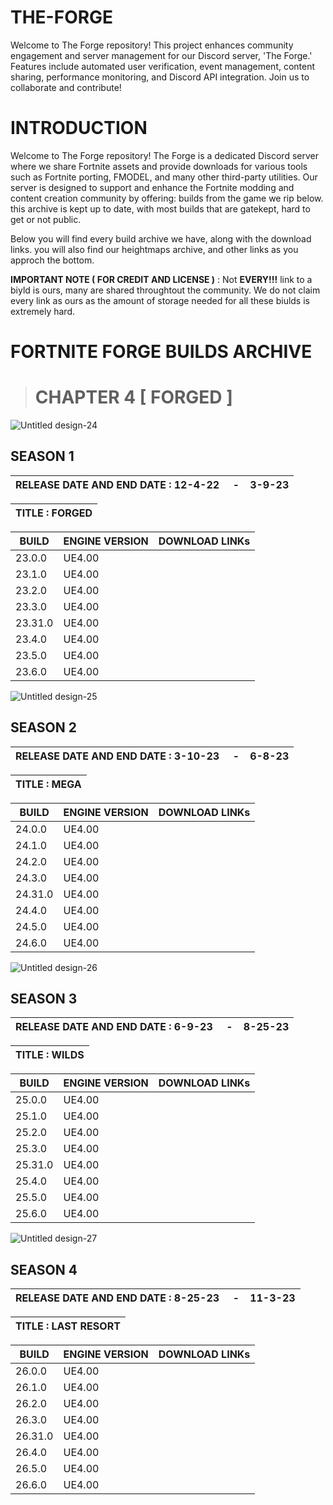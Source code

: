# THE-FORGE
Welcome to The Forge repository! This project enhances community engagement and server management for our Discord server, 'The Forge.' Features include automated user verification, event management, content sharing, performance monitoring, and Discord API integration. Join us to collaborate and contribute!

# INTRODUCTION
Welcome to The Forge repository! The Forge is a dedicated Discord server where we share Fortnite assets and provide downloads for various tools such as Fortnite porting, FMODEL, and many other third-party utilities. Our server is designed to support and enhance the Fortnite modding and content creation community by offering: builds from the game we rip below. this archive is kept up to date, with most builds that are gatekept, hard to get or not public.

Below you will find every build archive we have, along with the download links. you will also find our heightmaps archive, and other links as you approch the bottom.


**IMPORTANT NOTE ( FOR CREDIT AND LICENSE )** : Not **EVERY!!!** link to a biyld is ours, many are shared throughtout the community. We do not claim every link as ours as the amount of storage needed for all these biulds is extremely hard.

# FORTNITE FORGE BUILDS ARCHIVE 


> # CHAPTER 4 [ FORGED ]



![Untitled design-24](https://github.com/user-attachments/assets/f5d22399-6268-4606-9f62-38ae82d229cb)

</head>
<body>
    <h2>SEASON 1   </h2>
    <table class="data-table">
        <thead>
            <tr>
                <th>RELEASE DATE AND END DATE : 12-4-22‎‎ ‎ ‎ ‎ ‎ -‎ ‎ ‎ ‎ ‎3-9-23 </th> <table class="data-table">
        <thead>
            <tr>
                <th> TITLE : FORGED </th>
    <table class="data-table">
        <thead>
            <tr>
                <th>BUILD</th>
                <th>ENGINE VERSION</th>
                <th>DOWNLOAD LINKs</th>
            </tr>
        </thead>
        <tbody>
            <tr>
                <td>23.0.0</td>
                <td> UE4.00</td>
                <td><a href= </a></td>
            </tr>
            <tr>
                <td>23.1.0</td>
                <td>UE4.00</td>
                <td><a href= </a></td>
            </tr>
            <tr>
                <td>23.2.0</td>
                <td>UE4.00</td>
                <td><a href= </a></td>
            </tr>
            <tr>
                <td>23.3.0</td>
                <td>UE4.00</td>
                <td><a href= </a></td>
             </tr>
            <tr>
                <td>23.31.0</td>
                <td>UE4.00</td>
                <td><a href= </a></td>
            </tr>
            <tr>
                <td>23.4.0</td>
                <td>UE4.00</td>
                <td><a href= </a></td>
            </tr>
            <tr>
                <td>23.5.0</td>
                <td>UE4.00</td>
                <td><a href= </a></td>
            </tr>
            <tr>
                <td>23.6.0</td>
                <td>UE4.00</td>
                <td><a href= </a></td>
            </tr>
        </tbody>
    </table>
</body>
</html>

![Untitled design-25](https://github.com/user-attachments/assets/f2570085-870a-42a0-b515-91b00fb56f67)

</head>
<body>
    <h2>SEASON 2   </h2>
    <table class="data-table">
        <thead>
            <tr>
                <th>RELEASE DATE AND END DATE : 3-10-23‎‎ ‎ ‎ ‎ ‎ -‎ ‎ ‎ ‎ 6-8-23 </th> <table class="data-table">
        <thead>
            <tr>
                <th> TITLE : MEGA </th>
    <table class="data-table">
        <thead>
            <tr>
                <th>BUILD</th>
                <th>ENGINE VERSION</th>
                <th>DOWNLOAD LINKs</th>
            </tr>
        </thead>
        <tbody>
            <tr>
                <td>24.0.0</td>
                <td> UE4.00</td>
                <td><a href= </a></td>
            </tr>
            <tr>
                <td>24.1.0</td>
                <td>UE4.00</td>
                <td><a href= </a></td>
            </tr>
            <tr>
                <td>24.2.0</td>
                <td>UE4.00</td>
                <td><a href= </a></td>
            </tr>
            <tr>
                <td>24.3.0</td>
                <td>UE4.00</td>
                <td><a href= </a></td>
             </tr>
            <tr>
                <td>24.31.0</td>
                <td>UE4.00</td>
                <td><a href= </a></td>
            </tr>
            <tr>
                <td>24.4.0</td>
                <td>UE4.00</td>
                <td><a href= </a></td>
            </tr>
            <tr>
                <td>24.5.0</td>
                <td>UE4.00</td>
                <td><a href= </a></td>
            </tr>
            <tr>
                <td>24.6.0</td>
                <td>UE4.00</td>
                <td><a href= </a></td>
            </tr>
        </tbody>
    </table>
</body>
</html>

![Untitled design-26](https://github.com/user-attachments/assets/e232cc11-3ef7-4949-8a4f-2f871cf47eee)

</head>
<body>
    <h2>SEASON 3   </h2>
    <table class="data-table">
        <thead>
            <tr>
                <th>RELEASE DATE AND END DATE : 6-9-23‎‎ ‎ ‎ ‎ ‎ -‎ ‎ ‎ ‎ 8-25-23 </th> <table class="data-table">
        <thead>
            <tr>
                <th> TITLE : WILDS </th>
    <table class="data-table">
        <thead>
            <tr>
                <th>BUILD</th>
                <th>ENGINE VERSION</th>
                <th>DOWNLOAD LINKs</th>
            </tr>
        </thead>
        <tbody>
            <tr>
                <td>25.0.0</td>
                <td> UE4.00</td>
                <td><a href= </a></td>
            </tr>
            <tr>
                <td>25.1.0</td>
                <td>UE4.00</td>
                <td><a href= </a></td>
            </tr>
            <tr>
                <td>25.2.0</td>
                <td>UE4.00</td>
                <td><a href= </a></td>
            </tr>
            <tr>
                <td>25.3.0</td>
                <td>UE4.00</td>
                <td><a href= </a></td>
             </tr>
            <tr>
                <td>25.31.0</td>
                <td>UE4.00</td>
                <td><a href= </a></td>
            </tr>
            <tr>
                <td>25.4.0</td>
                <td>UE4.00</td>
                <td><a href= </a></td>
            </tr>
            <tr>
                <td>25.5.0</td>
                <td>UE4.00</td>
                <td><a href= </a></td>
            </tr>
            <tr>
                <td>25.6.0</td>
                <td>UE4.00</td>
                <td><a href= </a></td>
            </tr>
        </tbody>
    </table>
</body>
</html>

![Untitled design-27](https://github.com/user-attachments/assets/f20263ac-f37e-4aa9-877a-31dccb2c4670)


</head>
<body>
    <h2>SEASON 4   </h2>
    <table class="data-table">
        <thead>
            <tr>
                <th>RELEASE DATE AND END DATE : 8-25-23‎‎ ‎ ‎ ‎ ‎ -‎ ‎ ‎ ‎ 11-3-23 </th> <table class="data-table">
        <thead>
            <tr>
                <th> TITLE : LAST RESORT </th>
    <table class="data-table">
        <thead>
            <tr>
                <th>BUILD</th>
                <th>ENGINE VERSION</th>
                <th>DOWNLOAD LINKs</th>
            </tr>
        </thead>
        <tbody>
            <tr>
                <td>26.0.0</td>
                <td> UE4.00</td>
                <td><a href= </a></td>
            </tr>
            <tr>
                <td>26.1.0</td>
                <td>UE4.00</td>
                <td><a href= </a></td>
            </tr>
            <tr>
                <td>26.2.0</td>
                <td>UE4.00</td>
                <td><a href= </a></td>
            </tr>
            <tr>
                <td>26.3.0</td>
                <td>UE4.00</td>
                <td><a href= </a></td>
             </tr>
            <tr>
                <td>26.31.0</td>
                <td>UE4.00</td>
                <td><a href= </a></td>
            </tr>
            <tr>
                <td>26.4.0</td>
                <td>UE4.00</td>
                <td><a href= </a></td>
            </tr>
            <tr>
                <td>26.5.0</td>
                <td>UE4.00</td>
                <td><a href= </a></td>
            </tr>
            <tr>
                <td>26.6.0</td>
                <td>UE4.00</td>
                <td><a href= </a></td>
            </tr>
        </tbody>
    </table>
</body>
</html>












